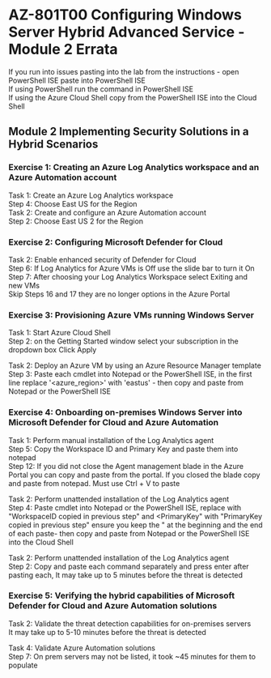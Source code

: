 # AZ-801T00 Configuring Windows Server  Hybrid Advanced Service - Module 2 Errata

If you run into issues pasting into the lab from the instructions - open PowerShell ISE paste into PowerShell ISE<br>
If using PowerShell run the command in PowerShell ISE <br>
If using the Azure Cloud Shell copy from the PowerShell ISE into the Cloud Shell <br>

## Module 2 Implementing Security Solutions in a Hybrid Scenarios

### Exercise 1: Creating an Azure Log Analytics workspace and an Azure Automation account

Task 1: Create an Azure Log Analytics workspace<br>
Step 4: Choose East US for the Region<br>
Task 2: Create and configure an Azure Automation account<br>
Step 2: Choose East US 2 for the Region<br>

### Exercise 2: Configuring Microsoft Defender for Cloud

Task 2: Enable enhanced security of Defender for Cloud<br>
Step 6: If Log Analytics for Azure VMs is Off use the slide bar to turn it On<br>
Step 7: After choosing your Log Analytics Workspace select Exiting and new VMs<br>
Skip Steps 16 and 17 they are no longer options in the Azure Portal <br>

### Exercise 3: Provisioning Azure VMs running Windows Server

Task 1: Start Azure Cloud Shell<br>
Step 2: on the Getting Started window select your subscription in the dropdown box  Click Apply<br>

Task 2: Deploy an Azure VM by using an Azure Resource Manager template<br>
Step 3: Paste each cmdlet into Notepad or the PowerShell ISE, in the first line replace '<azure_region>' with 'eastus' - then copy and paste from Notepad or the PowerShell ISE <br>

### Exercise 4: Onboarding on-premises Windows Server into Microsoft Defender for Cloud and Azure Automation

Task 1: Perform manual installation of the Log Analytics agent<br>
Step 5: Copy the Workspace ID and Primary Key and paste them into notepad<br>
Step 12:  If you did not close the Agent management blade in the Azure Portal you can copy and paste from the portal.  If you closed the blade copy and paste from notepad.  Must use Ctrl + V to paste<br>

Task 2: Perform unattended installation of the Log Analytics agent<br>
Step 4:  Paste cmdlet into Notepad or the PowerShell ISE, replace <WorkspaceID> with "WorkspaceID copied in previous step" and <PrimaryKey" with "PrimaryKey copied in previous step" ensure you keep the " at the beginning and the end of each paste- then copy and paste from Notepad or the PowerShell ISE into the Cloud Shell<br>

Task 2: Perform unattended installation of the Log Analytics agent<br>
Step 2: Copy and paste each command separately and press enter after pasting each, It may take up to 5 minutes before the threat is detected <br>

### Exercise 5: Verifying the hybrid capabilities of Microsoft Defender for Cloud and Azure Automation solutions

Task 2: Validate the threat detection capabilities for on-premises servers<br>
It may take up to 5-10 minutes before the threat is detected<br> 

Task 4: Validate Azure Automation solutions<br>
Step 7: On prem servers may not be listed, it took ~45 minutes for them to populate<br>
